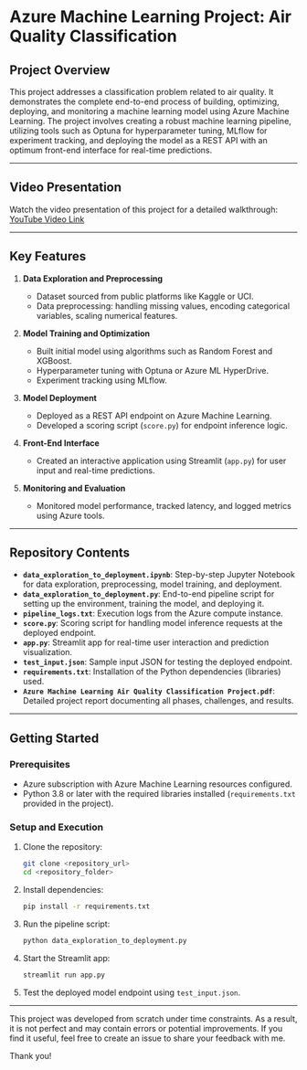 # Azure Machine Learning Project: Air Quality Classification

## Project Overview
This project addresses a classification problem related to air quality. It demonstrates the complete end-to-end process of building, optimizing, deploying, and monitoring a machine learning model using Azure Machine Learning. The project involves creating a robust machine learning pipeline, utilizing tools such as Optuna for hyperparameter tuning, MLflow for experiment tracking, and deploying the model as a REST API with an optimum front-end interface for real-time predictions.

---

## Video Presentation
Watch the video presentation of this project for a detailed walkthrough: [YouTube Video Link](https://youtu.be/your_unlisted_video_link)

---

## Key Features
1. **Data Exploration and Preprocessing**
   - Dataset sourced from public platforms like Kaggle or UCI.
   - Data preprocessing: handling missing values, encoding categorical variables, scaling numerical features.

2. **Model Training and Optimization**
   - Built initial model using algorithms such as Random Forest and XGBoost.
   - Hyperparameter tuning with Optuna or Azure ML HyperDrive.
   - Experiment tracking using MLflow.

3. **Model Deployment**
   - Deployed as a REST API endpoint on Azure Machine Learning.
   - Developed a scoring script (`score.py`) for endpoint inference logic.

4. **Front-End Interface**
   - Created an interactive application using Streamlit (`app.py`) for user input and real-time predictions.

5. **Monitoring and Evaluation**
   - Monitored model performance, tracked latency, and logged metrics using Azure tools.

---

## Repository Contents
- **`data_exploration_to_deployment.ipynb`**: Step-by-step Jupyter Notebook for data exploration, preprocessing, model training, and deployment.
- **`data_exploration_to_deployment.py`**: End-to-end pipeline script for setting up the environment, training the model, and deploying it.
- **`pipeline_logs.txt`**: Execution logs from the Azure compute instance.
- **`score.py`**: Scoring script for handling model inference requests at the deployed endpoint.
- **`app.py`**: Streamlit app for real-time user interaction and prediction visualization.
- **`test_input.json`**: Sample input JSON for testing the deployed endpoint.
- **`requirements.txt`**: Installation of the Python dependencies (libraries) used. 
- **`Azure Machine Learning Air Quality Classification Project.pdf`**: Detailed project report documenting all phases, challenges, and results.

---

## Getting Started
### Prerequisites
- Azure subscription with Azure Machine Learning resources configured.
- Python 3.8 or later with the required libraries installed (`requirements.txt` provided in the project).

### Setup and Execution
1. Clone the repository:
   ```bash
   git clone <repository_url>
   cd <repository_folder>
   ```

2. Install dependencies:
   ```bash
   pip install -r requirements.txt
   ```

3. Run the pipeline script:
   ```bash
   python data_exploration_to_deployment.py
   ```

4. Start the Streamlit app:
   ```bash
   streamlit run app.py
   ```

5. Test the deployed model endpoint using `test_input.json`.

---

This project was developed from scratch under time constraints. As a result, it is not perfect and may contain errors or potential improvements. If you find it useful, feel free to create an issue to share your feedback with me.

Thank you!